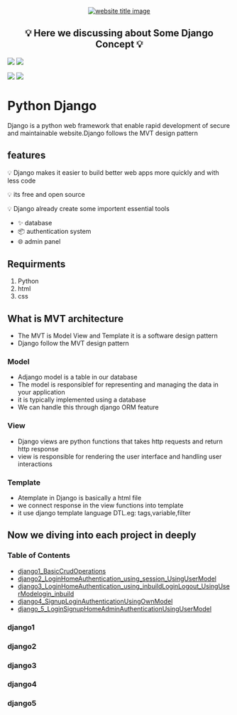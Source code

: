 <p align="center">
  <a href=""><img src="https://capsule-render.vercel.app/api?type=rect&color=666666&height=100&section=header&text=Python%20Django%20&fontSize=55%&fontColor=ffffff&fontAlignY=65" alt="website title image"></a>
  <h2 align="center">💡 Here we discussing about Some Django Concept 💡</h2>
</p>
<a class="header-badge" target="_blank" href="https://www.linkedin.com/in/nadeem-parokkot-a85785242/"><img src="https://img.shields.io/badge/style--5eba00.svg?label=LinkedIn&logo=linkedin&style=social"></a>
<a href="https://github.com/nadeemparokkot" alt="nadeem"><img src="https://img.shields.io/badge/Build by - Nadeem Parokkot-blue" /></a>

 <a href="https://www.python.org/"><img src="https://img.shields.io/badge/language-python-blue?style=for-the-badge"></a>
 <a href="https://www.djangoproject.com/"><img src="https://img.shields.io/badge/framework-Django-green?style=for-the-badge"></a>
 

# Python Django
Django is a python web framework that enable rapid development of secure and maintainable website.Django follows the MVT design pattern

## features
💡 Django makes it easier to build better web apps more quickly and with less code

💡 its free and open source 

💡 Django already create some importent essential tools

- ✨ database
- 📦 authentication system
- 🌐 admin panel
## Requirments
1. Python
2. html
3. css
## What is MVT architecture
- The MVT is Model View and Template it is a software design pattern
- Django follow the MVT design pattern
### Model
- Adjango model is a table in our database
- The model is responsiblef for representing and managing the data in your application
- it is typically implemented using a database
- We can handle this through django ORM feature
### View 
- Django views are python functions that takes http requests and return http response
- view is responsible for rendering the user interface and handling user interactions
### Template
- Atemplate in Django is basically a html file
- we connect response in the view functions into template
- it use django template language DTL.eg: tags,variable,filter

## Now we diving into each project in deeply
### Table of Contents
- [django1_BasicCrudOperations ](#django1) 
- [django2_LoginHomeAuthentication_using_session_UsingUserModel](#django2)
- [django3_LoginHomeAuthentication_using_inbuildLoginLogout_UsingUserModelogin_inbuild](#django3)
- [django4_SignupLoginAuthenticationUsingOwnModel](#django4)
- [django_5_LoginSignupHomeAdminAuthenticationUsingUserModel](#django5)
### django1
### django2
### django3
### django4
### django5
